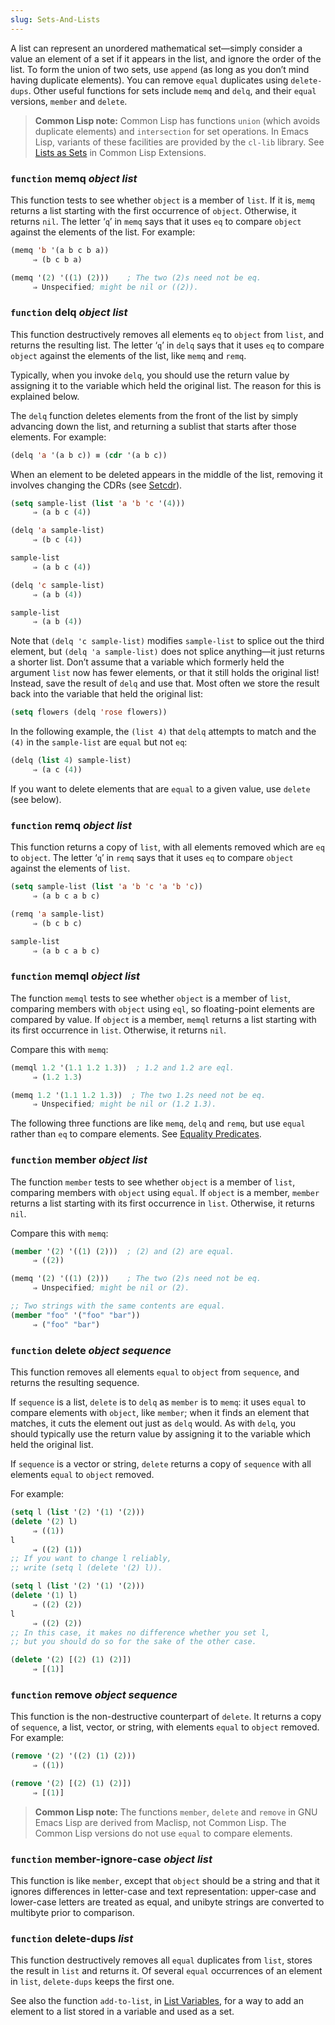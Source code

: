 ```yaml
---
slug: Sets-And-Lists
---
```


A list can represent an unordered mathematical set—simply consider a value an element of a set if it appears in the list, and ignore the order of the list. To form the union of two sets, use `append` (as long as you don’t mind having duplicate elements). You can remove `equal` duplicates using `delete-dups`. Other useful functions for sets include `memq` and `delq`, and their `equal` versions, `member` and `delete`.

> **Common Lisp note:** Common Lisp has functions `union` (which avoids duplicate elements) and `intersection` for set operations. In Emacs Lisp, variants of these facilities are provided by the `cl-lib` library. See [Lists as Sets](https://www.gnu.org/software/emacs/manual/html_mono/cl.html#Lists-as-Sets) in Common Lisp Extensions.

### <span className="tag function">`function`</span> **memq** *object list*

This function tests to see whether `object` is a member of `list`. If it is, `memq` returns a list starting with the first occurrence of `object`. Otherwise, it returns `nil`. The letter ‘`q`’ in `memq` says that it uses `eq` to compare `object` against the elements of the list. For example:

```lisp
(memq 'b '(a b c b a))
     ⇒ (b c b a)
```

```lisp
(memq '(2) '((1) (2)))    ; The two (2)s need not be eq.
     ⇒ Unspecified; might be nil or ((2)).
```

### <span className="tag function">`function`</span> **delq** *object list*

This function destructively removes all elements `eq` to `object` from `list`, and returns the resulting list. The letter ‘`q`’ in `delq` says that it uses `eq` to compare `object` against the elements of the list, like `memq` and `remq`.

Typically, when you invoke `delq`, you should use the return value by assigning it to the variable which held the original list. The reason for this is explained below.

The `delq` function deletes elements from the front of the list by simply advancing down the list, and returning a sublist that starts after those elements. For example:

```lisp
(delq 'a '(a b c)) ≡ (cdr '(a b c))
```

When an element to be deleted appears in the middle of the list, removing it involves changing the CDRs (see [Setcdr](/docs/elisp/Setcdr)).

```lisp
(setq sample-list (list 'a 'b 'c '(4)))
     ⇒ (a b c (4))
```

```lisp
(delq 'a sample-list)
     ⇒ (b c (4))
```

```lisp
sample-list
     ⇒ (a b c (4))
```

```lisp
(delq 'c sample-list)
     ⇒ (a b (4))
```

```lisp
sample-list
     ⇒ (a b (4))
```

Note that `(delq 'c sample-list)` modifies `sample-list` to splice out the third element, but `(delq 'a sample-list)` does not splice anything—it just returns a shorter list. Don’t assume that a variable which formerly held the argument `list` now has fewer elements, or that it still holds the original list! Instead, save the result of `delq` and use that. Most often we store the result back into the variable that held the original list:

```lisp
(setq flowers (delq 'rose flowers))
```

In the following example, the `(list 4)` that `delq` attempts to match and the `(4)` in the `sample-list` are `equal` but not `eq`:

```lisp
(delq (list 4) sample-list)
     ⇒ (a c (4))
```

If you want to delete elements that are `equal` to a given value, use `delete` (see below).

### <span className="tag function">`function`</span> **remq** *object list*

This function returns a copy of `list`, with all elements removed which are `eq` to `object`. The letter ‘`q`’ in `remq` says that it uses `eq` to compare `object` against the elements of `list`.

```lisp
(setq sample-list (list 'a 'b 'c 'a 'b 'c))
     ⇒ (a b c a b c)
```

```lisp
(remq 'a sample-list)
     ⇒ (b c b c)
```

```lisp
sample-list
     ⇒ (a b c a b c)
```

### <span className="tag function">`function`</span> **memql** *object list*

The function `memql` tests to see whether `object` is a member of `list`, comparing members with `object` using `eql`, so floating-point elements are compared by value. If `object` is a member, `memql` returns a list starting with its first occurrence in `list`. Otherwise, it returns `nil`.

Compare this with `memq`:

```lisp
(memql 1.2 '(1.1 1.2 1.3))  ; 1.2 and 1.2 are eql.
     ⇒ (1.2 1.3)
```

```lisp
(memq 1.2 '(1.1 1.2 1.3))  ; The two 1.2s need not be eq.
     ⇒ Unspecified; might be nil or (1.2 1.3).
```

The following three functions are like `memq`, `delq` and `remq`, but use `equal` rather than `eq` to compare elements. See [Equality Predicates](/docs/elisp/Equality-Predicates).

### <span className="tag function">`function`</span> **member** *object list*

The function `member` tests to see whether `object` is a member of `list`, comparing members with `object` using `equal`. If `object` is a member, `member` returns a list starting with its first occurrence in `list`. Otherwise, it returns `nil`.

Compare this with `memq`:

```lisp
(member '(2) '((1) (2)))  ; (2) and (2) are equal.
     ⇒ ((2))
```

```lisp
(memq '(2) '((1) (2)))    ; The two (2)s need not be eq.
     ⇒ Unspecified; might be nil or (2).
```

```lisp
;; Two strings with the same contents are equal.
(member "foo" '("foo" "bar"))
     ⇒ ("foo" "bar")
```

### <span className="tag function">`function`</span> **delete** *object sequence*

This function removes all elements `equal` to `object` from `sequence`, and returns the resulting sequence.

If `sequence` is a list, `delete` is to `delq` as `member` is to `memq`: it uses `equal` to compare elements with `object`, like `member`; when it finds an element that matches, it cuts the element out just as `delq` would. As with `delq`, you should typically use the return value by assigning it to the variable which held the original list.

If `sequence` is a vector or string, `delete` returns a copy of `sequence` with all elements `equal` to `object` removed.

For example:

```lisp
(setq l (list '(2) '(1) '(2)))
(delete '(2) l)
     ⇒ ((1))
l
     ⇒ ((2) (1))
;; If you want to change l reliably,
;; write (setq l (delete '(2) l)).
```

```lisp
(setq l (list '(2) '(1) '(2)))
(delete '(1) l)
     ⇒ ((2) (2))
l
     ⇒ ((2) (2))
;; In this case, it makes no difference whether you set l,
;; but you should do so for the sake of the other case.
```

```lisp
(delete '(2) [(2) (1) (2)])
     ⇒ [(1)]
```

### <span className="tag function">`function`</span> **remove** *object sequence*

This function is the non-destructive counterpart of `delete`. It returns a copy of `sequence`, a list, vector, or string, with elements `equal` to `object` removed. For example:

```lisp
(remove '(2) '((2) (1) (2)))
     ⇒ ((1))
```

```lisp
(remove '(2) [(2) (1) (2)])
     ⇒ [(1)]
```

> **Common Lisp note:** The functions `member`, `delete` and `remove` in GNU Emacs Lisp are derived from Maclisp, not Common Lisp. The Common Lisp versions do not use `equal` to compare elements.

### <span className="tag function">`function`</span> **member-ignore-case** *object list*

This function is like `member`, except that `object` should be a string and that it ignores differences in letter-case and text representation: upper-case and lower-case letters are treated as equal, and unibyte strings are converted to multibyte prior to comparison.

### <span className="tag function">`function`</span> **delete-dups** *list*

This function destructively removes all `equal` duplicates from `list`, stores the result in `list` and returns it. Of several `equal` occurrences of an element in `list`, `delete-dups` keeps the first one.

See also the function `add-to-list`, in [List Variables](/docs/elisp/List-Variables), for a way to add an element to a list stored in a variable and used as a set.
